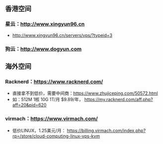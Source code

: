 ## 香港空间

### 星云：http://www.xingyun96.cn
- http://www.xingyun96.cn/servers/vps/?typeid=3

### 狗云：http://www.dogyun.com

  
  
  
  

## 海外空间
### Racknerd：https://www.racknerd.com/
- 直接拿不到低价，需要中间商：https://www.zhujiceping.com/50572.html
- 如：512M	1核	10G	1T/月	$9.89/年， https://my.racknerd.com/aff.php?aff=20&pid=620

### virmach：https://www.virmach.com/
- 低价LINUX，1.25美元/月： https://billing.virmach.com/index.php?rp=/store/cloud-computing-linux-vps-kvm
